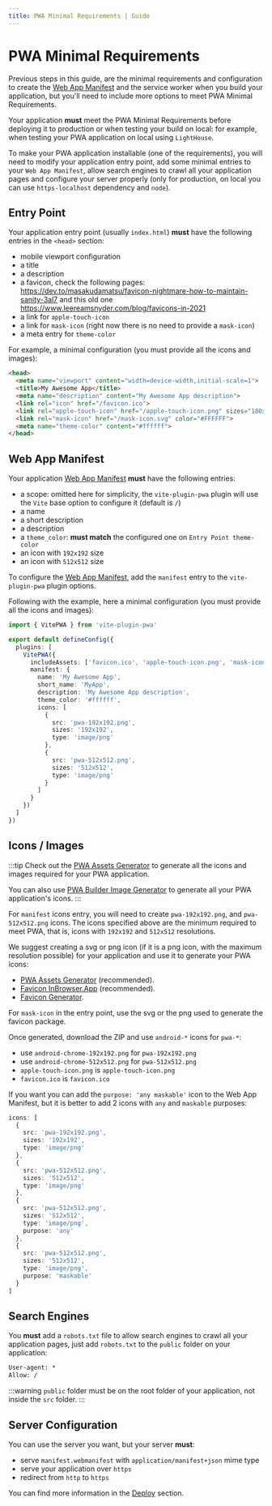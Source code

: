 ```yaml
---
title: PWA Minimal Requirements | Guide
---
```


# PWA Minimal Requirements

Previous steps in this guide, are the minimal requirements and configuration to create the [Web App Manifest](https://developer.mozilla.org/en-US/docs/Web/Manifest) and the service worker when you build your application, but you'll need to include more options to meet PWA Minimal Requirements.

Your application **must** meet the PWA Minimal Requirements before deploying it to production or when testing your build on local: for example, when testing your PWA application on local using `LightHouse`.

To make your PWA application installable (one of the requirements), you will need to modify your application entry point, add some minimal entries to your `Web App Manifest`, allow search engines to crawl all your application pages and configure your server properly (only for production, on local you can use `https-localhost` dependency and `node`).

## Entry Point

Your application entry point (usually `index.html`) **must** have the following entries in the `<head>` section:
- mobile viewport configuration
- a title
- a description
- a favicon, check the following pages: https://dev.to/masakudamatsu/favicon-nightmare-how-to-maintain-sanity-3al7 and this old one https://www.leereamsnyder.com/blog/favicons-in-2021
- a link for `apple-touch-icon`
- a link for `mask-icon` (right now there is no need to provide a `mask-icon`)
- a meta entry for `theme-color`

For example, a minimal configuration (you must provide all the icons and images):
```html
<head>
  <meta name="viewport" content="width=device-width,initial-scale=1">
  <title>My Awesome App</title>
  <meta name="description" content="My Awesome App description">
  <link rel="icon" href="/favicon.ico">
  <link rel="apple-touch-icon" href="/apple-touch-icon.png" sizes="180x180">
  <link rel="mask-icon" href="/mask-icon.svg" color="#FFFFFF">
  <meta name="theme-color" content="#ffffff">
</head>
```

## Web App Manifest

Your application [Web App Manifest](https://developer.mozilla.org/en-US/docs/Web/Manifest) **must** have the following entries:
- a scope: omitted here for simplicity, the `vite-plugin-pwa` plugin will use the `Vite` base option to configure it (default is `/`)
- a name
- a short description
- a description
- a `theme_color`: **must match** the configured one on `Entry Point theme-color`
- an icon with `192x192` size
- an icon with `512x512` size

To configure the [Web App Manifest](https://developer.mozilla.org/en-US/docs/Web/Manifest), add the `manifest` entry to the `vite-plugin-pwa` plugin options.

Following with the example, here a minimal configuration (you must provide all the icons and images):
```ts
import { VitePWA } from 'vite-plugin-pwa'

export default defineConfig({
  plugins: [
    VitePWA({
      includeAssets: ['favicon.ico', 'apple-touch-icon.png', 'mask-icon.svg'],
      manifest: {
        name: 'My Awesome App',
        short_name: 'MyApp',
        description: 'My Awesome App description',
        theme_color: '#ffffff',
        icons: [
          {
            src: 'pwa-192x192.png',
            sizes: '192x192',
            type: 'image/png'
          },
          {
            src: 'pwa-512x512.png',
            sizes: '512x512',
            type: 'image/png'
          }
        ]
      }
    })
  ]
})
```

## Icons / Images

:::tip
Check out the [PWA Assets Generator](/assets-generator/) to generate all the icons and images required for your PWA application.

You can also use [PWA Builder Image Generator](https://www.pwabuilder.com/imageGenerator) to generate all your PWA application's icons.
:::

For `manifest` icons entry, you will need to create `pwa-192x192.png`, and `pwa-512x512.png` icons. The icons specified above are the minimum required to meet PWA, that is, icons with `192x192` and `512x512` resolutions.

We suggest creating a svg or png icon (if it is a png icon, with the maximum resolution possible) for your application and use it to generate your PWA icons:
- [PWA Assets Generator](/assets-generator/) (recommended).
- [Favicon InBrowser.App](https://favicon.inbrowser.app/tools/favicon-generator) (recommended).
- [Favicon Generator](https://realfavicongenerator.net/).

For `mask-icon` in the entry point, use the svg or the png used to generate the favicon package.

Once generated, download the ZIP and use `android-*` icons for `pwa-*`:
- use `android-chrome-192x192.png` for `pwa-192x192.png`
- use `android-chrome-512x512.png` for `pwa-512x512.png`
- `apple-touch-icon.png` is `apple-touch-icon.png`
- `favicon.ico` is `favicon.ico`

If you want you can add the `purpose: 'any maskable'` icon to the Web App Manifest, but it is better to add 2 icons with `any` and `maskable` purposes:
```ts
icons: [
  {
    src: 'pwa-192x192.png',
    sizes: '192x192',
    type: 'image/png'
  },
  {
    src: 'pwa-512x512.png',
    sizes: '512x512',
    type: 'image/png'
  },
  {
    src: 'pwa-512x512.png',
    sizes: '512x512',
    type: 'image/png',
    purpose: 'any'
  },
  {
    src: 'pwa-512x512.png',
    sizes: '512x512',
    type: 'image/png',
    purpose: 'maskable'
  }
]
```

## Search Engines

You **must** add a `robots.txt` file to allow search engines to crawl all your application pages, just add `robots.txt` to the `public` folder on your application:
```txt
User-agent: *
Allow: /
```

:::warning
`public` folder must be on the root folder of your application, not inside the `src` folder.
:::

## Server Configuration

You can use the server you want, but your server **must**:
- serve `manifest.webmanifest` with `application/manifest+json` mime type
- serve your application over `https`
- redirect from `http` to `https`

You can find more information in the [Deploy](/deployment/) section.
